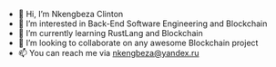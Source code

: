 - 👋 Hi, I’m Nkengbeza Clinton
- 👀 I’m interested in Back-End Software Engineering and Blockchain
- 🌱 I’m currently learning RustLang and Blockchain
- 💞️ I’m looking to collaborate on any awesome Blockchain project
- 📫 You can reach me via nkengbeza@yandex.ru

<!---
nkengbeza/nkengbeza is a ✨ special ✨ repository because its `README.md` (this file) appears on your GitHub profile.
You can click the Preview link to take a look at your changes.
--->
